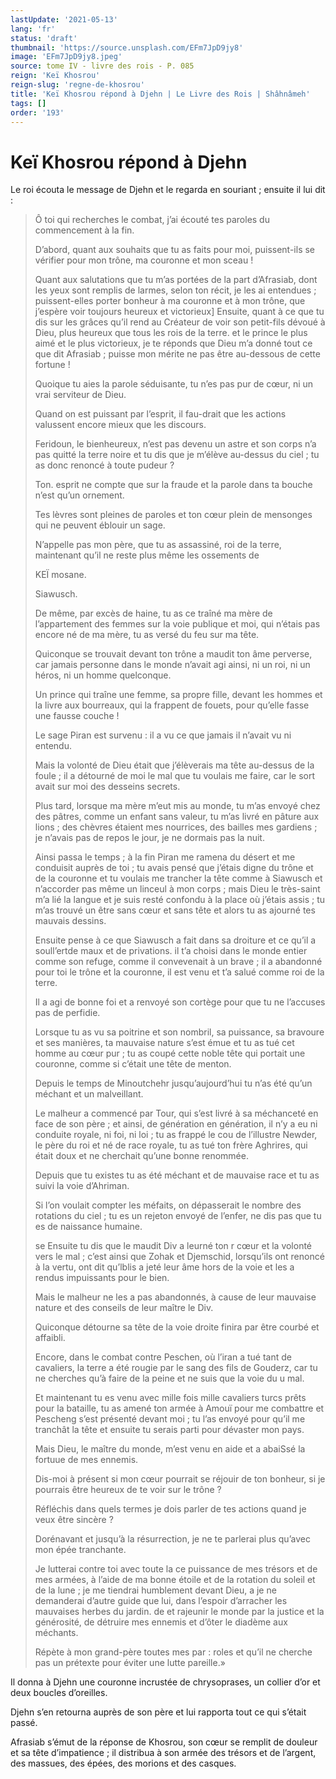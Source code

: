 ```yaml
---
lastUpdate: '2021-05-13'
lang: 'fr'
status: 'draft'
thumbnail: 'https://source.unsplash.com/EFm7JpD9jy8'
image: 'EFm7JpD9jy8.jpeg'
source: tome IV - livre des rois - P. 085
reign: 'Keï Khosrou'
reign-slug: 'regne-de-khosrou'
title: 'Keï Khosrou répond à Djehn | Le Livre des Rois | Shâhnâmeh'
tags: []
order: '193'
---
```


# Keï Khosrou répond à Djehn

Le roi écouta le message de Djehn et le regarda en souriant ; ensuite il lui dit :

> Ô toi qui recherches le combat, j’ai écouté tes paroles du commencement à la fin.
>
> D’abord, quant aux souhaits que tu as faits pour moi, puissent-ils se vérifier pour mon trône, ma couronne et mon sceau !
>
> Quant aux salutations que tu m’as portées de la part d’Afrasiab, dont les yeux sont remplis de larmes, selon ton récit, je les ai entendues ; puissent-elles porter bonheur à ma couronne et à mon trône, que j’espère voir toujours heureux et victorieux] Ensuite, quant à ce que tu dis sur les grâces qu’il rend au Créateur de voir son petit-fils dévoué à Dieu, plus heureux que tous les rois de la terre. et le prince le plus aimé et le plus victorieux, je te réponds que Dieu m’a donné tout ce que dit Afrasiab ; puisse mon mérite ne pas être au-dessous de cette fortune !
>
> Quoique tu aies la parole séduisante, tu n’es pas pur de cœur, ni un vrai serviteur de Dieu.
>
> Quand on est puissant par l’esprit, il fau-drait que les actions valussent encore mieux que les discours.
>
> Feridoun, le bienheureux, n’est pas devenu un astre et son corps n’a pas quitté la terre noire et tu dis que je m’élève au-dessus du ciel ; tu as donc renoncé à toute pudeur ?
>
> Ton. esprit ne compte que sur la fraude et la parole dans ta bouche n’est qu’un ornement.
>
> Tes lèvres sont pleines de paroles et ton cœur plein de mensonges qui ne peuvent éblouir un sage.
>
> N’appelle pas mon père, que tu as assassiné, roi de la terre, maintenant qu’il ne reste plus même les ossements de
>
> KEÏ mosane.
>
> Siawusch.
>
> De même, par excès de haine, tu as ce traîné ma mère de l’appartement des femmes sur la voie publique et moi, qui n’étais pas encore né de ma mère, tu as versé du feu sur ma tête.
>
> Quiconque se trouvait devant ton trône a maudit ton âme perverse, car jamais personne dans le monde n’avait agi ainsi, ni un roi, ni un héros, ni un homme quelconque.
>
> Un prince qui traîne une femme, sa propre fille, devant les hommes et la livre aux bourreaux, qui la frappent de fouets, pour qu’elle fasse une fausse couche !
>
> Le sage Piran est survenu : il a vu ce que jamais il n’avait vu ni entendu.
>
> Mais la volonté de Dieu était que j’élèverais ma tête au-dessus de la foule ; il a détourné de moi le mal que tu voulais me faire, car le sort avait sur moi des desseins secrets.
>
> Plus tard, lorsque ma mère m’eut mis au monde, tu m’as envoyé chez des pâtres, comme un enfant sans valeur, tu m’as livré en pâture aux lions ; des chèvres étaient mes nourrices, des bailles mes gardiens ; je n’avais pas de repos le jour, je ne dormais pas la nuit.
>
> Ainsi passa le temps ; à la fin Piran me ramena du désert et me conduisit auprès de toi ; tu avais pensé que j’étais digne du trône et de la couronne et tu voulais me trancher la tête comme à Siawusch et n’accorder pas même un linceul à mon corps ; mais Dieu le très-saint m’a lié la langue et je suis resté confondu à la place où j’étais assis ; tu m’as trouvé un être sans cœur et sans tête et alors tu as ajourné tes mauvais dessins.
>
> Ensuite pense à ce que Siawusch a fait dans sa droiture et ce qu’il a soull’ertde maux et de privations. il t’a choisi dans le monde entier comme son refuge, comme il convevenait à un brave ; il a abandonné pour toi le trône et la couronne, il est venu et t’a salué comme roi de la terre.
>
> Il a agi de bonne foi et a renvoyé son cortège pour que tu ne l’accuses pas de perfidie.
>
> Lorsque tu as vu sa poitrine et son nombril, sa puissance, sa bravoure et ses manières, ta mauvaise nature s’est émue et tu as tué cet homme au cœur pur ; tu as coupé cette noble tête qui portait une couronne, comme si c’était une tête de menton.
>
> Depuis le temps de Minoutchehr jusqu’aujourd’hui tu n’as été qu’un méchant et un malveillant.
>
> Le malheur a commencé par Tour, qui s’est livré à sa méchanceté en face de son père ; et ainsi, de génération en génération, il n’y a eu ni conduite royale, ni foi, ni loi ; tu as frappé le cou de l’illustre Newder, le père du roi et né de race royale, tu as tué ton frère Aghrires, qui était doux et ne cherchait qu’une bonne renommée.
>
> Depuis que tu existes tu as été méchant et de mauvaise race et tu as suivi la voie d’Ahriman.
>
> Si l’on voulait compter les méfaits, on dépasserait le nombre des rotations du ciel ; tu es un rejeton envoyé de l’enfer, ne dis pas que tu es de naissance humaine.
>
> se Ensuite tu dis que le maudit Div a leurné ton r cœur et la volonté vers le mal ; c’est ainsi que Zohak et Djemschid, lorsqu’ils ont renoncé à la vertu, ont dit qu’lblis a jeté leur âme hors de la voie et les a rendus impuissants pour le bien.
>
> Mais le malheur ne les a pas abandonnés, à cause de leur mauvaise nature et des conseils de leur maître le Div.
>
> Quiconque détourne sa tête de la voie droite finira par être courbé et affaibli.
>
> Encore, dans le combat contre Peschen, où l’iran a tué tant de cavaliers, la terre a été rougie par le sang des fils de Gouderz, car tu ne cherches qu’à faire de la peine et ne suis que la voie du u mal.
>
> Et maintenant tu es venu avec mille fois mille cavaliers turcs prêts pour la bataille, tu as amené ton armée à Amouï pour me combattre et Pescheng s’est présenté devant moi ; tu l’as envoyé pour qu’il me tranchât la tête et ensuite tu serais parti pour dévaster mon pays.
>
> Mais Dieu, le maître du monde, m’est venu en aide et a abaiSsé la fortuue de mes ennemis.
>
> Dis-moi à présent si mon cœur pourrait se réjouir de ton bonheur, si je pourrais être heureux de te voir sur le trône ?
>
> Réfléchis dans quels termes je dois parler de tes actions quand je veux être sincère ?
>
> Dorénavant et jusqu’à la résurrection, je ne te parlerai plus qu’avec mon épée tranchante.
>
> Je lutterai contre toi avec toute la ce puissance de mes trésors et de mes armées, à l’aide de ma bonne étoile et de la rotation du soleil et de la lune ; je me tiendrai humblement devant Dieu, a je ne demanderai d’autre guide que lui, dans l’espoir d’arracher les mauvaises herbes du jardin. de et rajeunir le monde par la justice et la générosité, de détruire mes ennemis et d’ôter le diadème aux méchants.
>
> Répète à mon grand-père toutes mes par : roles et qu’il ne cherche pas un prétexte pour éviter une lutte pareille.»

Il donna à Djehn une couronne incrustée de chrysoprases, un collier d’or et deux boucles d’oreilles.

Djehn s’en retourna auprès de son père et lui rapporta tout ce qui s’était passé.

Afrasiab s’émut de la réponse de Khosrou, son cœur se remplit de douleur et sa tête d’impatience ; il distribua à son armée des trésors et de l’argent, des massues, des épées, des morions et des casques.
